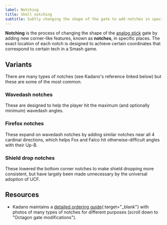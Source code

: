 ```yaml
---
label: Notching
title: Shell notching
subtitle: Subtly changing the shape of the gate to add notches in specific places makes hitting certain analog values easier.
---
```


**Notching** is the process of changing the shape of the [analog stick](/compendium/sticks) gate by adding new corner-like features, known as **notches**, in specific places. The exact location of each notch is designed to achieve certain coordinates that correspond to certain tech in a Smash game.

## Variants

There are many types of notches (see Kadano's reference linked below) but these are some of the most common.

### Wavedash notches

These are designed to help the player hit the maximum (and optionally minimum) wavedash angles.

### Firefox notches

These expand on wavedash notches by adding similar notches near all 4 cardinal directions, which helps Fox and Falco hit otherwise-difficult angles with their Up-B.

### Shield drop notches

These lowered the bottom corner notches to make shield dropping more consistent, but have largely been made unnecessary by the universal adoption of UCF.

## Resources

- Kadano maintains a [detailed ordering guide](https://kadano.net/SSBM/GCC/){:target="\_blank"} with photos of many types of notches for different purposes (scroll down to "Octagon gate modifications").
